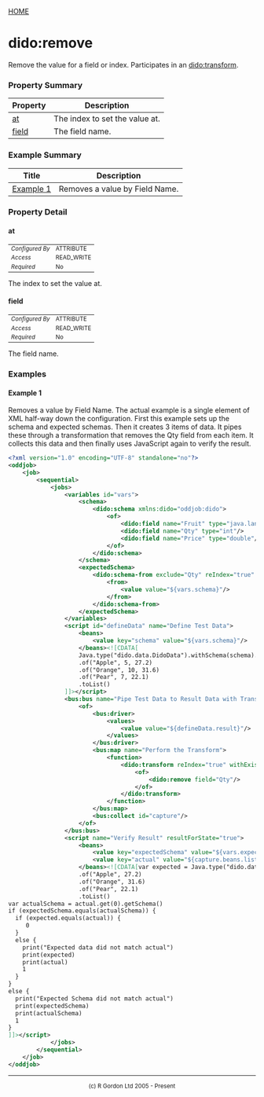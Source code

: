 [HOME](../../../README.md)
# dido:remove

Remove the value for a field or index. Participates in an [dido:transform](../../../dido/operators/transform/TransformationFactory.md).

### Property Summary

| Property | Description |
| -------- | ----------- |
| [at](#propertyat) | The index to set the value at. | 
| [field](#propertyfield) | The field name. | 


### Example Summary

| Title | Description |
| ----- | ----------- |
| [Example 1](#example1) | Removes a value by Field Name. |


### Property Detail
#### at <a name="propertyat"></a>

<table style='font-size:smaller'>
      <tr><td><i>Configured By</i></td><td>ATTRIBUTE</td></tr>
      <tr><td><i>Access</i></td><td>READ_WRITE</td></tr>
      <tr><td><i>Required</i></td><td>No</td></tr>
</table>

The index to set the value at.

#### field <a name="propertyfield"></a>

<table style='font-size:smaller'>
      <tr><td><i>Configured By</i></td><td>ATTRIBUTE</td></tr>
      <tr><td><i>Access</i></td><td>READ_WRITE</td></tr>
      <tr><td><i>Required</i></td><td>No</td></tr>
</table>

The field name.


### Examples
#### Example 1 <a name="example1"></a>

Removes a value by Field Name. The actual example is
a single element of XML half-way down the configuration. First this example
sets up the schema and expected schemas. Then it creates 3 items
of data. It pipes these through a transformation that removes the Qty
field from each item. It collects this data and then finally uses
JavaScript again to verify the result.
```xml
<?xml version="1.0" encoding="UTF-8" standalone="no"?>
<oddjob>
    <job>
        <sequential>
            <jobs>
                <variables id="vars">
                    <schema>
                        <dido:schema xmlns:dido="oddjob:dido">
                            <of>
                                <dido:field name="Fruit" type="java.lang.String"/>
                                <dido:field name="Qty" type="int"/>
                                <dido:field name="Price" type="double"/>
                            </of>
                        </dido:schema>
                    </schema>
                    <expectedSchema>
                        <dido:schema-from exclude="Qty" reIndex="true" xmlns:dido="oddjob:dido">
                            <from>
                                <value value="${vars.schema}"/>
                            </from>
                        </dido:schema-from>
                    </expectedSchema>
                </variables>
                <script id="defineData" name="Define Test Data">
                    <beans>
                        <value key="schema" value="${vars.schema}"/>
                    </beans><![CDATA[
                    Java.type("dido.data.DidoData").withSchema(schema).many()
                    .of("Apple", 5, 27.2)
                    .of("Orange", 10, 31.6)
                    .of("Pear", 7, 22.1)
                    .toList()
                ]]></script>
                <bus:bus name="Pipe Test Data to Result Data with Transformation" xmlns:bus="oddjob:beanbus">
                    <of>
                        <bus:driver>
                            <values>
                                <value value="${defineData.result}"/>
                            </values>
                        </bus:driver>
                        <bus:map name="Perform the Transform">
                            <function>
                                <dido:transform reIndex="true" withExisting="true" xmlns:dido="oddjob:dido">
                                    <of>
                                        <dido:remove field="Qty"/>
                                    </of>
                                </dido:transform>
                            </function>
                        </bus:map>
                        <bus:collect id="capture"/>
                    </of>
                </bus:bus>
                <script name="Verify Result" resultForState="true">
                    <beans>
                        <value key="expectedSchema" value="${vars.expectedSchema}"/>
                        <value key="actual" value="${capture.beans.list}"/>
                    </beans><![CDATA[var expected = Java.type("dido.data.DidoData").withSchema(expectedSchema).many()
                    .of("Apple", 27.2)
                    .of("Orange", 31.6)
                    .of("Pear", 22.1)
                    .toList()
var actualSchema = actual.get(0).getSchema()
if (expectedSchema.equals(actualSchema)) {
  if (expected.equals(actual)) {
     0
  }
  else {
    print("Expected data did not match actual")
    print(expected)
    print(actual)
    1
  }
}
else {
  print("Expected Schema did not match actual")
  print(expectedSchema)
  print(actualSchema)
  1
}
]]></script>
            </jobs>
        </sequential>
    </job>
</oddjob>
```



-----------------------

<div style='font-size: smaller; text-align: center;'>(c) R Gordon Ltd 2005 - Present</div>

